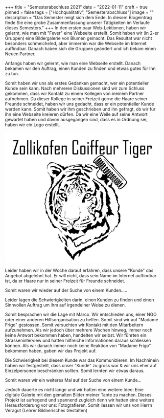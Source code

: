 +++
title = "Semesterabschluss 2021"
date = "2022-01-11"
draft = true
pinned = false
tags = ["Hochqualitativ", "Semesterabschluss"]
image = ""
description = "Das Semester neigt sich dem Ende. In diesem Blogeintrag finde Sie eine grobe Zusammenfassung unserer Tätigkeiten im Verlaufe dieses Semesters."
+++
In den ersten paar Web-Lektionen, haben wir gelernt, wie man mit "Fever" eine Webseite erstellt. Somit haben wir (in 2-er Gruppen) eine Bildergalerie von Blumen gemacht. Das Resultat war nicht besonders schmeichelnd, aber immerhin war die Webseite im Internet auffindbar. Danach haben sich die Gruppen geändert und ich bekam einen Neuen Partner.

Anfangs haben wir gelernt, wie man eine Webseite erstellt. Danach bekamen wir den Auftrag, einen Kunden zu finden und etwas gutes für Ihn zu tun.

Somit haben wir uns als erstes Gedanken gemacht, wer ein potentieller Kunde sein kann. Nach mehreren Diskussionen sind wir zum Schluss gekommen, dass wir Kontakt zu einem Kollegen von meinem Partner aufnehmen. Da dieser Kollege in seiner Freizeit gerne die Haare seiner Freunde schneidet, haben wir uns gedacht, dass er ein potentieller Kunde werden kann. Somit haben wir ihm geschrieben und ihn gefragt, ob wir für ihn eine Webseite kreieren dürfen. Da wir eine Weile auf seine Antwort gewartet haben und davon ausgegangen sind, dass es in Ordnung sei, haben wir ein Logo erstellt.

![](coiffeur-tiger-logo.jpg)

Leider haben wir in der Woche darauf erfahren, dass unsere "Kunde" das Angebot abgelehnt hat. Er will nicht, dass sein Name im Internet auffindbar ist, da er Haare nur in seiner Freizeit für Freunde schneidet.

Somit waren wir wieder auf der Suche von einem Kunden.....

Leider lagen die Schwierigkeiten darin, einen Kunden zu finden und einen Sinnvollen Auftrag um ihm auf irgendeiner Weise zu dienen.

Somit besprachen wir die Lage mit Marco. Wir entschieden uns, einer NGO oder einer anderen Hilfsorganisation zu helfen. Somit sind wir auf "Madame Frigo" gestossen. Somit versuchten wir Kontakt mit den Mitarbeitern aufzunehmen. Als wir jedoch über mehrere Wochen hinweg, immer noch keine Antwort bekommen haben, handelten wir selbst. Wir führten ein Strasseninterview und hatten hilfreiche Informationen daraus schliessen können. Als wir danach immer noch keine Reaktion von "Madame Frigo" bekommen haben, gaben wir das Projekt auf.

Die Schwierigkeit bei diesem Kunde war das Kommunizieren. Im Nachhinein haben wir festgestellt, dass unser "Kunde" zu gross war & wir uns eher auf Einzelpersonen beschränken sollten. Somit lernten wir etwas daraus.

Somit waren wir ein weiteres Mal auf der Suche von einem Kunde...

Jedoch dauerte es nicht lange und wir hatten eine weitere Idee: Eine digitale Galerie mit den gemalten Bilder meiner Tante zu machen. Dieses Projekt ist aufregend und spannend zugleich denn wir hatten eine weitere Herausforderung vor uns: Fotografieren. Somit liessen wir uns von Herrn Veragut (Lehrer Bildnerisches Gestalten)
